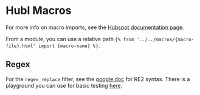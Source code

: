 # Hubl Macros

For more info on macro imports, see the [Hubspot documentation page](https://developers.hubspot.com/beta-docs/reference/cms/hubl/variables-macros-syntax).

From a module, you can use a relative path `{% from '../../macros/{macro-file}.html' import {macro-name} %}`.

## Regex

For the `regex_replace` filter, see the [google doc](https://github.com/google/re2/wiki/Syntax) for RE2 syntax.
There is a playground you can use for basic testing [here](https://re2js.leopard.in.ua/).
